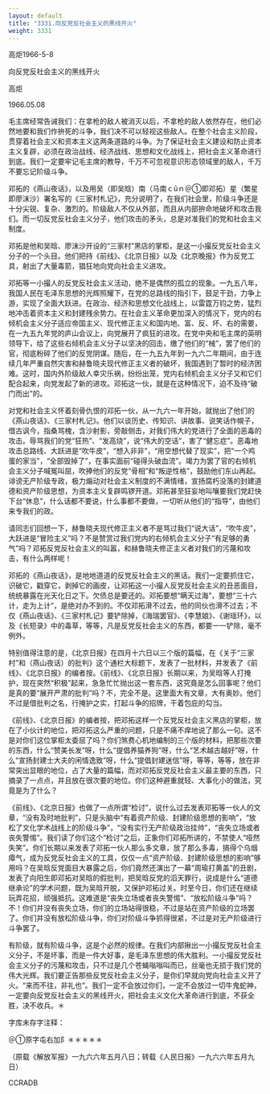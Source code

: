 ```yaml
---
layout: default
title: "3331.向反党反社会主义的黑线开火"
weight: 3331
---
```


高炬1966-5-8

向反党反社会主义的黑线开火

高炬

1966.05.08

毛主席经常告诫我们：在拿枪的敌人被消灭以后，不拿枪的敌人依然存在，他们必然地要和我们作拚死的斗争，我们决不可以轻视这些敌人。在整个社会主义阶段，贯穿着社会主义和资本主义这两条道路的斗争。为了保证社会主义建设和防止资本主义复辟，必须在政治战线、经济战线、思想和文化战线上，把社会主义革命进行到底。我们一定要牢记毛主席的教导，千万不可忽视意识形态领域里的敌人，千万不要忘记阶级斗争。

邓拓的《燕山夜话》，以及用吴（即吴晗）南（马南ｃūｎ＠①即邓拓）星（繁星即廖沫沙）署名写的《三家村札记》，充分说明了，在我们社会里，阶级斗争还是十分尖锐、复杂、激烈的。阶级敌人不仅从外部，而且从内部拚命地破坏和攻击我们。而一切反党反社会主义分子，他们攻击的矛头，总是对准我们的党和社会主义制度。

邓拓是他和吴晗、廖沫沙开设的“三家村”黑店的掌柜，是这一小撮反党反社会主义分子的一个头目。他们把持《前线》、《北京日报》以及《北京晚报》作为反党工具，射出了大量毒箭，猖狂地向党向社会主义进攻。

邓拓等一小撮人的反党反社会主义活动，绝不是偶然的孤立的现象。一九五八年，我国人民在毛泽东思想的光辉照耀下，在党的总路线的指引下，鼓足干劲，力争上游，实现了全面大跃进。在政治、经济和思想文化战线上，以雷霆万钧之势，猛烈地冲击着资本主义和封建残余势力。在社会主义革命更加深入的情况下，党内的右倾机会主义分子适应帝国主义、现代修正主义和国内地、富、反、坏、右的需要，在一九五九年党的庐山会议上，向党展开了疯狂的进攻。在党中央和毛主席的英明领导下，给了这些右倾机会主义分子以坚决的回击，缴了他们的“械”，罢了他们的官，彻底粉碎了他们的反党阴谋。随后，在一九五九年到一九六二年期间，由于连续几年严重自然灾害和赫鲁晓夫现代修正主义者的破坏，我国遇到了暂时的经济困难。这时，国内外阶级敌人幸灾乐祸，纷纷出笼，党内右倾机会主义分子又和它们配合起来，向党发起了新的进攻。邓拓这一伙，就是在这种情况下，迫不及待“破门而出”的。

对党和社会主义怀着刻骨仇恨的邓拓一伙，从一九六一年开始，就抛出了他们的《燕山夜话》、《三家村札记》。他们以谈历史、传知识、讲故事、说笑话作幌子，借古讽今，指桑骂槐，含沙射影，旁敲侧击，对我们伟大的党进行了全面的恶毒的攻击。辱骂我们的党“狂热”、“发高烧”，说“伟大的空话”，害了“健忘症”。恶毒地攻击总路线、大跃进是“吹牛皮”，“想入非非”，“用空想代替了现实”，把“一个鸡蛋的家当”，“全部毁掉了”，在事实面前“碰得头破血流”。竭力为罢了官的右倾机会主义分子喊冤叫屈，吹捧他们的反党“骨相”和“叛逆性格”，鼓励他们东山再起。诽谤无产阶级专政，极力煽动对社会主义制度的不满情绪，宣扬腐朽没落的封建道德和资产阶级思想，为资本主义复辟鸣锣开道。邓拓甚至狂妄地叫嚷要我们党赶快下台“休息”，什么话都不要说，什么事都不要做，一切听从他们的“指导”，由他们来专我们的政。

请同志们回想一下，赫鲁晓夫现代修正主义者不是骂过我们“说大话”，“吹牛皮”，大跃进是“冒险主义”吗？不是赞赏过我们党内的右倾机会主义分子“有足够的勇气”吗？邓拓反党反社会主义的叫嚣，和赫鲁晓夫修正主义者对我们的污蔑和攻击，有什么两样呢！

邓拓的《燕山夜话》，是地地道道的反党反社会主义的黑话。我们一定要抓住它，识破它，戳穿它，剥掉它的画皮，让邓拓这一小撮人反党反社会主义的丑恶面目，统统暴露在光天化日之下。欠债总是要还的。邓拓要想“瞒天过海”，要想“三十六计，走为上计”，是绝对办不到的。不仅邓拓滑不过去，他的同伙也滑不过去；不仅《燕山夜话》、《三家村札记》要铲除掉，《海瑞罢官》、《李慧娘》、《谢瑶环》，以及《长短录》中的毒草，等等，凡是反党反社会主义的东西，都要一一铲除，毫不例外。

特别值得注意的是，《北京日报》在四月十六日以三个版的篇幅，在《关于“三家村”和（燕山夜话）的批判》这个通栏大标题下，发表了一批材料，并发表了《前线》、《北京日报》的编者按。《前线》、《北京日报》长期以来，为吴晗等人打掩护，现在突然“积极”起来，急急忙忙抛出这一套东西，这究竟是怎么回事呢？他们是真的要“展开严肃的批判”吗？不，完全不是。这里面大有文章，大有奥妙。他们不过是借批判之名，行掩护之实，打起斗争的招牌，干着包庇的勾当。

《前线》、《北京日报》的编者按，把邓拓这样一个反党反社会主义黑店的掌柜，放在了小伙计的地位，把邓拓这么严重的问题，只是不痛不痒地说了那么一句。这不是对你们这位掌柜太委屈了吗？你们煞费心机地编制的三个版的材料，把那些次要的东西，什么“赞美长发”呀，什么“提倡养猫养狗”呀，什么“艺术越古越好”呀，什么“宣扬封建士大夫的闲情逸致”呀，什么“提倡封建迷信”呀，等等，等等，放在非常突出显眼的地位，占了大量的篇幅，而对邓拓反党反社会主义最主要的东西，只摘录了一点点，并且放在很次要的地位。你们这种避重就轻、大事化小的做法，究竟是为了什么？

《前线》、《北京日报》也做了一点所谓“检讨”，说什么过去发表邓拓等一伙人的文章，“没有及时地批判”，只是头脑中“有着资产阶级、封建阶级思想的影响”，“放松了文化学术战线上的阶级斗争”，“没有实行无产阶级政治挂帅”，“丧失立场或者丧失警惕”。我们读了你们这个“检讨”之后，正象你们邓拓所讲的，不禁使人“哑然失笑”。你们长期以来发表了邓拓一伙人那么多文章，放了那么多毒，搞得个乌烟瘴气，成为反党反社会主义的工具，仅仅一点“资产阶级、封建阶级思想的影响”够用吗？在吴晗反党面目大暴露之后，你们竟然还演出了一幕“周瑜打黄盖”的丑剧，发表了向阳生即邓拓对吴晗的假批判，把吴晗反党的滔天罪行，说成是什么“道德继承论”的学术问题，既为吴晗开脱，又保护邓拓过关。时至今日，你们还在继续玩弄花招，顽强抵抗。这难道是“丧失立场或者丧失警惕”、“放松阶级斗争”吗？不！你们并没有丧失立场，你们的立场站得很稳，不过是站在资产阶级的立场罢了。你们并没有放松阶级斗争，你们对阶级斗争抓得很紧，不过是对无产阶级进行斗争罢了。

有阶级，就有阶级斗争，这是个必然的规律。在我们内部揪出一小撮反党反社会主义分子，不是坏事，而是一件大好事，是毛泽东思想的伟大胜利。一小撮反党反社会主义分子的污蔑和攻击，只不过是几个苍蝇嗡嗡叫而已，丝毫也无损于我们党的伟大光辉。我们要正告那些反党反社会主义分子，是你们早就向党向社会主义开了火。“来而不往，非礼也”。我们一定不会放过你们，一定不会放过一切牛鬼蛇神，一定要向反党反社会主义的黑线开火，把社会主义文化大革命进行到底，不获全胜，决不收兵。＊

字库未存字注释：

＠①原字屯右加阝＊＊＊＊＊

（原载《解放军报》一九六六年五月八日；转载《人民日报》一九六六年五月九日）

CCRADB

